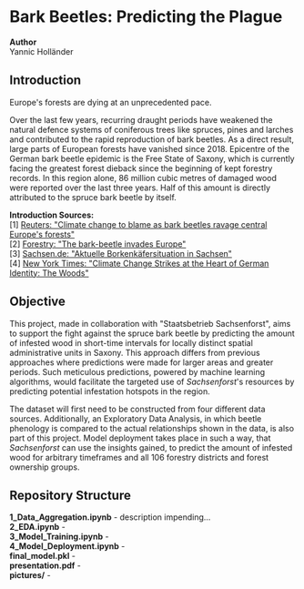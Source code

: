 # Bark Beetles: Predicting the Plague

**Author**  
Yannic Holländer

## Introduction
Europe's forests are dying at an unprecedented pace.

Over the last few years, recurring draught periods have weakened the natural defence systems of coniferous trees like spruces, pines and larches and contributed to the rapid reproduction of bark beetles. As a direct result, large parts of European forests have vanished since 2018. Epicentre of the German bark beetle epidemic is the Free State of Saxony, which is currently facing the greatest forest dieback since the beginning of kept forestry records. In this region alone, 86 million cubic metres of damaged wood were reported over the last three years. Half of this amount is directly attributed to the spruce bark beetle by itself.

**Introduction Sources:**  
[1] [Reuters: "Climate change to blame as bark beetles ravage central Europe's forests"](https://www.reuters.com/article/us-centraleurope-environment-barkbeetle-idUSKCN1S21LA)  
[2] [Forestry: "The bark-beetle invades Europe"](https://www.forestry.com/editorial/bark-beetle-invades-europe/)  
[3] [Sachsen.de: "Aktuelle Borkenkäfersituation in Sachsen"](https://www.wald.sachsen.de/aktuelle-situation-2020-8793.html?)  
[4] [New York Times: "Climate Change Strikes at the Heart of German Identity: The Woods"](https://www.nytimes.com/2019/12/24/world/europe/germany-climate-change-forests.html)

## Objective
This project, made in collaboration with "Staatsbetrieb Sachsenforst", aims to support the fight against the spruce bark beetle by predicting the amount of infested wood in short-time intervals for locally distinct spatial administrative units in Saxony. This approach differs from previous approaches where predictions were made for larger areas and greater periods. Such meticulous predictions, powered by machine learning algorithms, would facilitate the targeted use of *Sachsenforst*'s resources by predicting potential infestation hotspots in the region.

The dataset will first need to be constructed from four different data sources. Additionally, an Exploratory Data Analysis, in which beetle phenology is compared to the actual relationships shown in the data, is also part of this project. Model deployment takes place in such a way, that *Sachsenforst* can use the insights gained, to predict the amount of infested wood for arbitrary timeframes and all 106 forestry districts and forest ownership groups.

## Repository Structure

**1_Data_Aggregation.ipynb** - description impending...   
**2_EDA.ipynb** -   
**3_Model_Training.ipynb** -   
**4_Model_Deployment.ipynb** -  
**final_model.pkl** -  
**presentation.pdf** -  
**pictures/** -   





